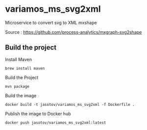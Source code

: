 # variamos_ms_svg2xml

Microservice to convert svg to XML mxshape

Source : https://github.com/process-analytics/mxgraph-svg2shape

## Build the project

Install Maven

`brew install maven`

Build the Project

`mvn package`

Build the image

`docker build -t jasotov/variamos_ms_svg2xml -f Dockerfile .`

Publish the image to Docker hub

`docker push jasotov/variamos_ms_svg2xml:latest`


